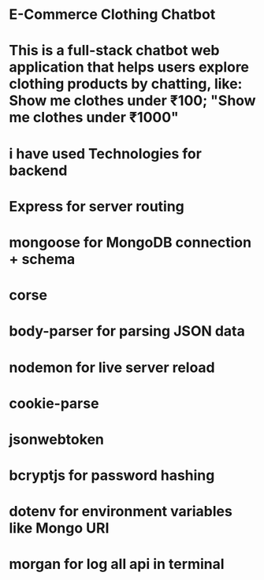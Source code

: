 # E-Commerce Clothing Chatbot
# This is a full-stack chatbot web application that helps users explore **clothing products** by chatting, like: Show me clothes under ₹100; "Show me clothes under ₹1000"


# i have used Technologies for backend
# Express for server routing
# mongoose for MongoDB connection + schema
# corse
# body-parser for parsing JSON data
# nodemon for live server reload
# cookie-parse
# jsonwebtoken
# bcryptjs for password hashing
# dotenv for  environment variables like Mongo URI
# morgan for log all api in terminal

